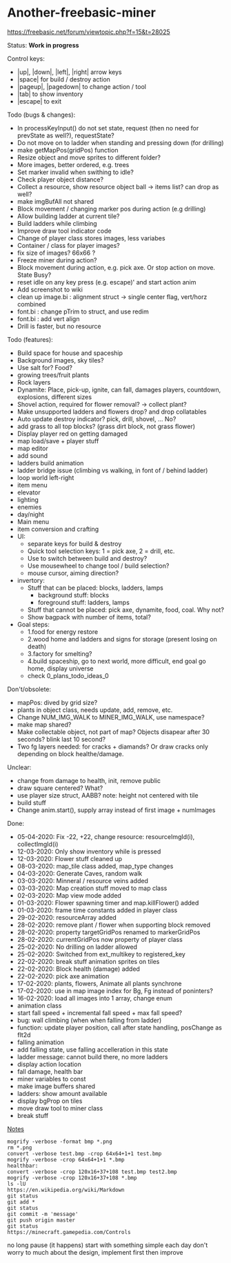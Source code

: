 # Another-freebasic-miner
https://freebasic.net/forum/viewtopic.php?f=15&t=28025

Status: **Work in progress**

Control keys:

* |up|, |down|, |left|, |right| arrow keys
* |space| for build / destroy action
* |pageup|, |pagedown| to change action / tool
* |tab| to show inventory
* |escape| to exit

Todo (bugs & changes):
* In processKeyInput() do not set state, request (then no need for prevState as well?), requestState?
* Do not move on to ladder when standing and pressing down (for drilling)
* make getMapPos(gridPos) function
* Resize object and move sprites to different folder?
* More images, better ordered, e.g. trees
* Set marker invalid when swithing to idle?
* Check player object distance?
* Collect a resource, show resource object ball -> items list? can drop as well?
* make imgBufAll not shared
* Block movement / changing marker pos during action (e.g drilling)
* Allow building ladder at current tile?
* Build ladders while climbing
* Improve draw tool indicator code
* Change of player class stores images, less variabes
* Container / class for player images?
* fix size of images? 66x66 ?
* Freeze miner during action?
* Block movement during action, e.g. pick axe. Or stop action on move. State Busy?
* reset idle on any key press (e.g. escape)' and start action anim
* Add screenshot to wiki
* clean up image.bi : alignment struct -> single center flag, vert/horz combined
* font.bi : change pTrim to struct, and use redim
* font.bi : add vert align
* Drill is faster, but no resource

Todo (features):
* Build space for house and spaceship
* Background images, sky tiles?
* Use salt for? Food?
* growing trees/fruit plants
* Rock layers
* Dynamite: Place, pick-up, ignite, can fall, damages players, countdown, explosions, different sizes
* Shovel action, required for flower removal? -> collect plant?
* Make unsupported ladders and flowers drop? and drop collatables
* Auto update destroy indicator? pick, drill, shovel, ... No?
* add grass to all top blocks? (grass dirt block, not grass flower)
* Display player red on getting damaged
* map load/save + player stuff
* map editor
* add sound
* ladders build animation
* ladder bridge issue (climbing vs walking, in font of / behind ladder)
* loop world left-right
* item menu
* elevator
* lighting
* enemies
* day/night
* Main menu
* item conversion and crafting
* UI:
  * separate keys for build & destroy
  * Quick tool selection keys: 1 = pick axe, 2 = drill, etc.
  * Use <tab> to switch between build and destroy?
  * Use mousewheel to change tool / build selection?
  * mouse cursor, aiming direction?
* invertory:
  * Stuff that can be placed: blocks, ladders, lamps
    * background stuff: blocks
    * foreground stuff: ladders, lamps
  * Stuff that cannot be placed: pick axe, dynamite, food, coal. Why not?
  * Show bagpack with number of items, total?
* Goal steps:
  * 1.food for energy restore
  * 2.wood home and ladders and signs for storage (present losing on death)
  * 3.factory for smelting?
  * 4.build spaceship, go to next world, more difficult, end goal go home, display universe
  * check 0_plans_todo_ideas_0

Don't/obsolete:
* mapPos: dived by grid size?
* plants in object class, needs update, add, remove, etc.
* Change NUM_IMG_WALK to MINER_IMG_WALK, use namespace?
* make map shared?
* Make collectable object, not part of map? Objects disapear after 30 seconds? blink last 10 second?
* Two fg layers needed: for cracks + diamands? Or draw cracks only depending on block healthe/damage.

Unclear:
* change from damage to health, init, remove public
* draw square centered? What?
* use player size struct, AABB? note: height not centered with tile
* build stuff
* Change anim.start(), supply array instead of first image + numImages

Done:
* 05-04-2020: Fix -22, +22, change resource: resourceImgId(i), collectImgId(i)
* 12-03-2020: Only show inventory while <tab> is pressed
* 12-03-2020: Flower stuff cleaned up
* 08-03-2020: map_tile class added, map_type changes
* 04-03-2020: Generate Caves, random walk
* 03-03-2020: Minneral / resource veins added
* 03-03-2020: Map creation stuff moved to map class
* 02-03-2020: Map view mode added
* 01-03-2020: Flower spawning timer and map.killFlower() added
* 01-03-2020: frame time constants added in player class
* 29-02-2020: resourceArray added
* 28-02-2020: remove plant / flower when supporting block removed
* 28-02-2020: property targetGridPos renamed to markerGridPos
* 28-02-2020: currentGridPos now property of player class
* 25-02-2020: No drilling on ladder allowed
* 25-02-2020: Switched from ext_multikey to registered_key
* 22-02-2020: break stuff animation sprites on tiles
* 22-02-2020: Block health (damage) added
* 22-02-2020: pick axe animation
* 17-02-2020: plants, flowers, Animate all plants synchrone
* 17-02-2020: use in map image index for Bg, Fg instead of poninters?
* 16-02-2020: load all images into 1 array, change enum
* animation class
* start fall speed + incremental fall speed + max fall speed?
* bug: wall climbing (when when falling from ladder)
* function: update player position, call after state handling, posChange as flt2d
* falling animation
* add falling state, use falling accelleration in this state
* ladder message: cannot build there, no more ladders
* display action location
* fall damage, health bar
* miner variables to const
* make image buffers shared
* ladders: show amount available
* display bgProp on tiles
* move draw tool to miner class
* break stuff

<u>Notes</u>

	mogrify -verbose -format bmp *.png
	rm *.png
	convert -verbose test.bmp -crop 64x64+1+1 test.bmp
	mogrify -verbose -crop 64x64+1+1 *.bmp
	healthbar:
	convert -verbose -crop 120x16+37+108 test.bmp test2.bmp
	mogrify -verbose -crop 120x16+37+108 *.bmp
	ls -lU
	https://en.wikipedia.org/wiki/Markdown
	git status
	git add *
	git status
	git commit -m 'message'
	git push origin master
	git status
	https://minecraft.gamepedia.com/Controls

no long pause (it happens)
start with something simple each day
don't worry to much about the design, implement first then improve
